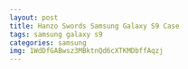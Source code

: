 ```yaml
---
layout: post
title: Hanzo Swords Samsung Galaxy S9 Case
tags: samsung galaxy s9
categories: samsung
img: 1WdDfGABwsz3MBktnQd6cXTKMDbffAqzj
---
```

